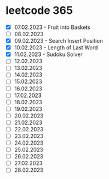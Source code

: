 # leetcode 365

- [x] 07.02.2023 - Fruit into Baskets
- [ ] 08.02.2023
- [x] 09.02.2023 - Search Insert Position
- [x] 10.02.2023 - Length of Last Word
- [x] 11.02.2023 - Sudoku Solver
- [ ] 12.02.2023
- [ ] 13.02.2023
- [ ] 14.02.2023
- [ ] 15.02.2023
- [ ] 16.02.2023
- [ ] 17.02.2023
- [ ] 18.02.2023
- [ ] 19.02.2023
- [ ] 20.02.2023
- [ ] 21.02.2023
- [ ] 22.02.2023
- [ ] 23.02.2023
- [ ] 24.02.2023
- [ ] 25.02.2023
- [ ] 26.02.2023
- [ ] 27.02.2023
- [ ] 28.02.2023
